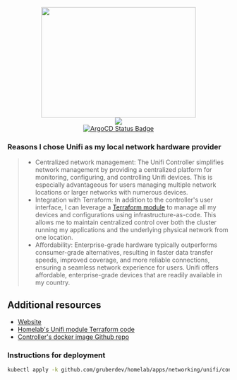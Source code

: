 <p align="center">
  <img width="350" height="250" src="https://www.logo.wine/a/logo/Ubiquiti_Networks/Ubiquiti_Networks-Logo.wine.svg" />
  <br />
  <a href="https://hub.docker.com/r/jacobalberty/unifi/tags">
    <img src="https://img.shields.io/github/v/release/jacobalberty/unifi-docker?label=Latest%20Version&logo=github&style=for-the-badge" />
  </a>
  <br />
  <a href="https://argo.raptor-beta.ts.net/applications/unifi-controller">
    <img src="https://argo.raptor-beta.ts.net/api/badge?name=unifi-controller&revision=true" alt="ArgoCD Status Badge" />
  </a>
</p>

### Reasons I chose Unifi as my local network hardware provider
> - Centralized network management: The Unifi Controller simplifies network management by providing a centralized platform for monitoring, configuring, and controlling Unifi devices. This is especially advantageous for users managing multiple network locations or larger networks with numerous devices.
> - Integration with Terraform: In addition to the controller's user interface, I can leverage a [Terraform module][terraform-uri] to manage all my devices and configurations using infrastructure-as-code. This allows me to maintain centralized control over both the cluster running my applications and the underlying physical network from one location.
> - Affordability: Enterprise-grade hardware typically outperforms consumer-grade alternatives, resulting in faster data transfer speeds, improved coverage, and more reliable connections, ensuring a seamless network experience for users. Unifi offers affordable, enterprise-grade devices that are readily available in my country.

## Additional resources

- [Website][website-uri]
- [Homelab's Unifi module Terraform code][homelab-terraform]
- [Controller's docker image Github repo][docker-uri]

### Instructions for deployment

```bash
kubectl apply -k github.com/gruberdev/homelab/apps/networking/unifi/controller
```

[website-uri]: https://www.ui.com/
[docker-uri]: https://github.com/jacobalberty/unifi-docker
[terraform-uri]: https://registry.terraform.io/providers/paultyng/unifi/latest/docs
[homelab-terraform]: https://github.com/gruberdev/homelab/tree/main/terraform/modules/unifi
